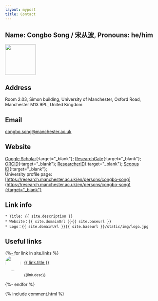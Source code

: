 ```yaml
---
layout: mypost
title: Contact
---
```

<script type="module" src="https://unpkg.com/ionicons@5.5.2/dist/ionicons/ionicons.esm.js"></script>
<script nomodule src="https://unpkg.com/ionicons@5.5.2/dist/ionicons/ionicons.js"></script>

## Name: Congbo Song / 宋从波, Pronouns: he/him
<img align="left" src="{{site.baseurl}}/static/img/bio.jpg" width="100" height="100">
<br clear="left"/>

## Address
Room 2.03, Simon building, University of Manchester, Oxford Road, Manchester M13 9PL, United Kingdom

## Email
<congbo.song@manchester.ac.uk>  

## Website
[Google Scholar](https://scholar.google.com/citations?user=JcL-uzcAAAAJ&hl=en){:target="_blank"};   [ResearchGate](https://www.researchgate.net/profile/Congbo-Song){:target="_blank"};  [ORCID](https://orcid.org/0000-0001-7948-4834){:target="_blank"};  [ResearcherID](https://publons.com/researcher/3024756/congbo-song/){:target="_blank"}; [Scopus ID](https://www.scopus.com/authid/detail.uri?authorId=57192012559){:target="_blank"};<br />
University profile page:[https://research.manchester.ac.uk/en/persons/congbo-song](https://research.manchester.ac.uk/en/persons/congbo-song){:target="_blank"}

## Link info
```
* Title: {{ site.description }}
* Website：{{ site.domainUrl }}{{ site.baseurl }}
* Logo：{{ site.domainUrl }}{{ site.baseurl }}/static/img/logo.jpg
```

<!--
<ul>
  {%- for link in site.links %}
  <li>
    <p><a href="{{ link.url }}" title="{{ link.desc }}" target="_blank" >{{ link.title }}</a></p>
  </li>
  {%- endfor %}
</ul>
-->
## Useful links
<div style="display:flex;flex-direction:  column">
  {%- for link in site.links %}
    <div style="display:flex;width:100%;">
      <div style="display:flex;width:100%;margin-bottom:16px;">
        <div style="text-decoration: none;">
          <a href="{{link.url}}" style="display: block;border-bottom:none;">
          <img style="border:0px solid #f00;width:50px;height:50px;border-radius: 50%;" src="{{ link.header }}">
          </a>
        </div>
        <div style="margin-left:12px;margin-top:0px;display:flex;flex-direction:column">
          <p style="border:0px solid #000;height:28px;">
            <a href="{{ link.url }}" title="{{ link.desc }}" target="_blank" >{{ link.title }}</a>
          </p>
          <div style="border:0px solid #000;font-size:12px;height:14px;">{{link.desc}}</div>
          <!-- <div style="border:0px solid #000;font-size:12px;height:24px;">{{link.tag}}</div> -->
        </div>
      </div>
    </div>
  {%- endfor %}
</div>


{% include comment.html %}

<!---
<script type="text/javascript" src="//rf.revolvermaps.com/0/0/6.js?i=5b08vik95x4&amp;m=7&amp;c=e63100&amp;cr1=ffffff&amp;f=arial&amp;l=0&amp;bv=90&amp;lx=-420&amp;ly=420&amp;hi=20&amp;he=7&amp;hc=a8ddff&amp;rs=80" async="async"></script>
-->

<script type='text/javascript' id='clustrmaps' src='//cdn.clustrmaps.com/map_v2.js?cl=3e4ab5&w=200&t=tt&d=TIXUK3EDg_Mgmr7ZUFD2xYtYEow2BWLshP0Jvh-MYdg&co=feffff&cmo=75ff53&cmn=ff5353&ct=000000'></script>
